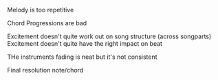 
Melody is too repetitive

Chord Progressions are bad

Excitement doesn't quite work out on song structure (across songparts)
Excitement doesn't quite have the right impact on beat

THe instruments fading is neat but it's not consistent

Final resolution note/chord